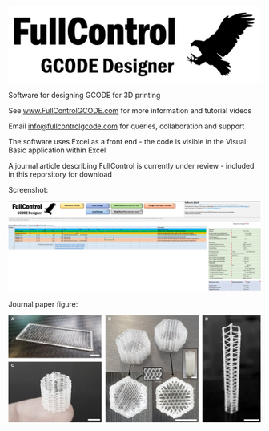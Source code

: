 ![alt text](https://github.com/AndyGlx/Images/blob/master/Logo%20(white%20BG).png?raw=true)

Software for designing GCODE for 3D printing

See www.FullControlGCODE.com for more information and tutorial videos

Email info@fullcontrolgcode.com for queries, collaboration and support


The software uses Excel as a front end - the code is visible in the Visual Basic application within Excel

A journal article describing FullControl is currently under review - included in this reporsitory for download



Screenshot:

<kbd><img src="https://github.com/AndyGlx/Images/blob/master/Screenshot.png" /></kbd>



Journal paper figure:

![alt text](https://github.com/AndyGlx/Images/blob/master/Final%20figure.jpg?raw=true)
